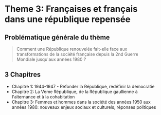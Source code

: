 # Theme 3: Françaises et français dans une république repensée
## Problématique générale du thème

> Comment une République renouvelée fait-elle face aux transformations de la société française depuis la 2nd Guerre Mondiale jusqu'aux années 1980 ?

## 3 Chapitres

* Chapitre 1: 1944-1947 - Refonder la République, redéfinir la démocratie
* Chapitre 2: La Vème République, de la République gaullienne à l'alternance et à la cohabitation
* Chapitre 3: Femmes et hommes dans la société des années 1950 aux années 1980: nouveaux enjeux sociaux et culturels, réponses politiques